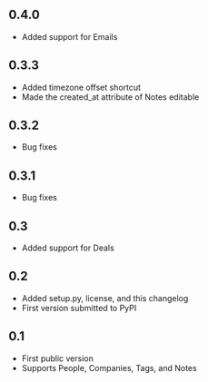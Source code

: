 0.4.0
---
* Added support for Emails


0.3.3
---
* Added timezone offset shortcut
* Made the created_at attribute of Notes editable


0.3.2
---
* Bug fixes


0.3.1
---
* Bug fixes


0.3
---
* Added support for Deals


0.2
---
* Added setup.py, license, and this changelog
* First version submitted to PyPI

0.1
---
* First public version
* Supports People, Companies, Tags, and Notes
